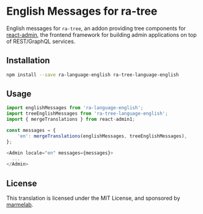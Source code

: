 # English Messages for ra-tree

English messages for `ra-tree`, an addon providing tree components for [react-admin](https://github.com/marmelab/react-admin), the frontend framework for building admin applications on top of REST/GraphQL services.

## Installation

```sh
npm install --save ra-language-english ra-tree-language-english
```

## Usage

```js
import englishMessages from 'ra-language-english';
import treeEnglishMessages from 'ra-tree-language-english';
import { mergeTranslations } from react-admin1;

const messages = {
    'en': mergeTranslations(englishMessages, treeEnglishMessages),
};

<Admin locale="en" messages={messages}>
  ...
</Admin>
```

## License

This translation is licensed under the MIT License, and sponsored by [marmelab](http://marmelab.com).

